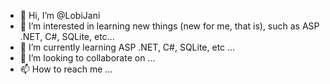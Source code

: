 - 👋 Hi, I’m @LobiJani
- 👀 I’m interested in learning new things (new for me, that is), such as ASP .NET, C#, SQLite, etc...
- 🌱 I’m currently learning ASP .NET, C#, SQLite, etc ...
- 💞️ I’m looking to collaborate on ...
- 📫 How to reach me ...

<!---
LobiJani/LobiJani is a ✨ special ✨ repository because its `README.md` (this file) appears on your GitHub profile.
You can click the Preview link to take a look at your changes.
--->
